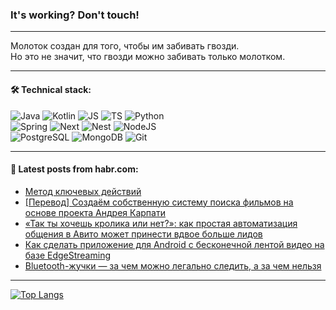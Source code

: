 ### It's working? Don't touch!

---
Молоток создан для того, чтобы им забивать гвозди. <br>
Но это не значит, что гвозди можно забивать только молотком.

---

#### 🛠️ Technical stack:

![Java](https://img.shields.io/badge/Java-informational?logo=Oracle&style=flat&logoColor=white&color=FF4500)
![Kotlin](https://img.shields.io/badge/Kotlin-informational?logo=Kotlin&style=flat&logoColor=white&color=774D97)
![JS](https://img.shields.io/badge/JS-informational?logo=javaScript&style=flat&logoColor=black&color=F7Df1E)
![TS](https://img.shields.io/badge/TypeScript-informational?logo=typeScript&style=flat&logoColor=black&color=017acc)
![Python](https://img.shields.io/badge/Python-informational?logo=Python&style=flat&logoColor=black&color=ffdd54) <br>
![Spring](https://img.shields.io/badge/SpringBoot-informational?logo=SpringBoot&style=flat&logoColor=white&color=6DB33F) 
![Next](https://img.shields.io/badge/Next.js-informational?logo=Next.js&style=flat&logoColor=white&color=3671a1)
![Nest](https://img.shields.io/badge/NestJS-informational?logo=NestJS&style=flat&logoColor=white&color=E0234E)
![NodeJS](https://img.shields.io/badge/NodeJS-informational?logo=node.js&style=flat&logoColor=white&color=70A760) <br>
![PostgreSQL](https://img.shields.io/badge/PostgreSQL-informational?logo=PostgreSQL&style=flat&logoColor=white&color=DAA520)
![MongoDB](https://img.shields.io/badge/MongoDB-informational?logo=MongoDB&style=flat&logoColor=white&color=870000)
![Git](https://img.shields.io/badge/Git-informational?logo=git&style=flat&logoColor=white&color=f74e28)

___

#### 💬 Latest posts from habr.com:

<!-- BLOG-POST-LIST:START -->
- [Метод ключевых действий](https://habr.com/ru/articles/777914/?utm_source=habrahabr&utm_medium=rss&utm_campaign=777914)
- [[Перевод] Создаём собственную систему поиска фильмов на основе проекта Андрея Карпати](https://habr.com/ru/companies/ruvds/articles/777524/?utm_source=habrahabr&utm_medium=rss&utm_campaign=777524)
- [«Так ты хочешь кролика или нет?»: как простая автоматизация общения в Авито может принести вдвое больше лидов](https://habr.com/ru/companies/chatapp/articles/777872/?utm_source=habrahabr&utm_medium=rss&utm_campaign=777872)
- [Как сделать приложение для Android с бесконечной лентой видео на базе EdgeStreaming](https://habr.com/ru/companies/edgecenter/articles/777868/?utm_source=habrahabr&utm_medium=rss&utm_campaign=777868)
- [Bluetooth-жучки — за чем можно легально следить, а за чем нельзя](https://habr.com/ru/companies/globalsign/articles/777858/?utm_source=habrahabr&utm_medium=rss&utm_campaign=777858)
<!-- BLOG-POST-LIST:END -->

---
[![Top Langs](https://github-readme-stats-git-master-advtsetting-gmailcom.vercel.app/api/top-langs/?username=zloylis&langs_count=10&hide_title=false&title_color=e6edf3&size_weight=0.5&count_weight=0.5&layout=compact&hide_border=true&theme=dracula)](https://github.com/zloylis)

<!-- ![GitHub stats](https://github-readme-stats-git-master-advtsetting-gmailcom.vercel.app/api?username=zloylis&show_icons=true&hide_border=true&theme=dracula&hide_title=true&include_all_commits=true&count_private=true&hide=contribs&hide_rank=true) -->
